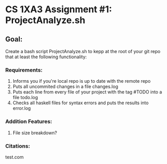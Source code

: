 # CS 1XA3 Assignment #1: ProjectAnalyze.sh
## Goal:
Create a bash script ProjectAnalyze.sh to kepp at the root of your git repo that at least the following functionality:
### Requirements:
1. Informs you if you're local repo is up to date with the remote repo
2. Puts all uncommited changes in a file changes.log
3. Puts each line from every file of your project with the tag #TODO into a file todo.log
4. Checks all haskell files for syntax errors and puts the results into error.log
### Addition Features:
1. File size breakdown?
### Citations:
test.com

